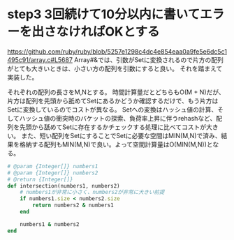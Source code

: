 # step3 3回続けて10分以内に書いてエラーを出さなければOKとする
https://github.com/ruby/ruby/blob/5257e1298c4dc4e854eaa0a9fe5e6dc5c1495c91/array.c#L5687
Array#&では、引数がSetに変換されるので片方の配列がとても大きいときは、小さい方の配列を引数にすると良い。
それを踏まえて実装した。

それぞれの配列の長さをM,Nとする。
時間計算量だとどちらもO(M + N)だが、片方は配列を先頭から舐めてSetにあるかどうか確認するだけで、もう片方はSetに変換しているのでコストが異なる。
Setへの変換はハッシュ値の計算、そしてハッシュ値の衝突時のバケットの探索、負荷率上昇に伴うrehashなど、配列を先頭から舐めてSetに存在するかチェックする処理に比べてコストが大きい。
また、短い配列をSetにすることでSetに必要な空間はMIN(M,N)で済み、結果を格納する配列もMIN(M,N)で良い。よって空間計算量はO(MIN(M,N))となる。

```ruby
# @param {Integer[]} numbers1
# @param {Integer[]} numbers2
# @return {Integer[]}
def intersection(numbers1, numbers2)
    # numbers1が非常に小さく、numbers2が非常に大きい前提
    if numbers1.size < numbers2.size
        return numbers2 & numbers1
    end

    numbers1 & numbers2
end
```

